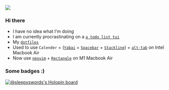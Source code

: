 ![](https://img.shields.io/badge/status-sleepy-ff69b4)

### Hi there
- I have no idea what I'm doing
- I am currently procrastinating on a [`a todo list tui`](https://github.com/SleepySwords/do_todo) 
- My [`dotfiles`](https://github.com/SleepySwords/dotfiles)
- Used to use `Calender` + ([`Yabai`](https://github.com/koekeishiya/yabai/) + [`Spacebar`](https://github.com/cmacrae/spacebar/) + [`Stackline`](https://github.com/AdamWagner/stackline)) + [`alt-tab`](https://alt-tab-macos.netlify.app/) on Intel Macbook Air
- Now use [`neovim`](https://neovim.io/) + [`Rectangle`](https://rectangleapp.com/) on M1 Macbook Air

### Some badges :)
[![@sleepyswords's Holopin board](https://holopin.me/sleepyswords)](https://holopin.io/@sleepyswords)
